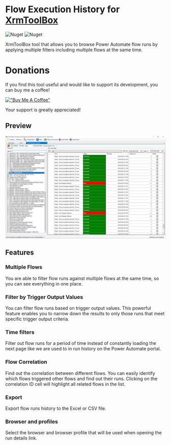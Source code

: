 # Flow Execution History for [XrmToolBox](http://www.xrmtoolbox.com)

![Nuget](https://img.shields.io/nuget/dt/Fic.XTB.FlowExecutionHistory) ![Nuget](https://img.shields.io/nuget/v/Fic.XTB.FlowExecutionHistory)

XrmToolBox tool that allows you to browse Power Automate flow runs by applying multiple filters including multiple flows at the same time.

# Donations

If you find this tool useful and would like to support its development, you can buy me a coffee!

[!["Buy Me A Coffee"](https://www.buymeacoffee.com/assets/img/custom_images/orange_img.png)](https://www.buymeacoffee.com/dynamicsninja)

Your support is greatly appreciated!

## Preview

![ianb-1](docs/img/feh.png)

## Features

### Multiple Flows

You are able to filter flow runs against multiple flows at the same time, so you can see everything in one place.

### Filter by Trigger Output Values

You can filter flow runs based on trigger output values. This powerful feature enables you to narrow down the results to only those runs that meet specific trigger output criteria.

### Time filters

Filter out flow runs for a period of time instead of constantly loading the next page like we are used to in run history on the Power Automate portal.

### Flow Correlation

Find out the correlation between different flows. You can easily identify which flows triggered other flows and find out their runs. Clicking on the correlation ID cell will highlight all related flows in the list.

### Export

Export flow runs history to the Excel or CSV file.

### Browser and profiles

Select the browser and browser profile that will be used when opening the run details link.
